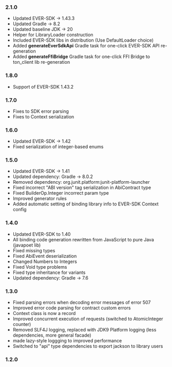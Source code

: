 ### 2.1.0

- Updated EVER-SDK -> 1.43.3
- Updated Gradle -> 8.2
- Updated baseline JDK -> 20
- Helper for LibraryLoader construction
- Included EVER-SDK libs in distribution (Use DefaultLoader choice)
- Added **generateEverSdkApi** Gradle task for one-click EVER-SDK API re-generation
- Added **generateFfiBridge** Gradle task for one-click FFI Bridge to ton_client lib re-generation

### 1.8.0

- Support of EVER-SDK 1.43.2

### 1.7.0

- Fixes to SDK error parsing
- Fixes to Context serialization

### 1.6.0

- Updated EVER-SDK -> 1.42
- Fixed serialization of integer-based enums

### 1.5.0

- Updated EVER-SDK -> 1.41
- Updated dependency: Gradle -> 8.0.2
- Removed dependency: org.junit.platform:junit-platform-launcher
- Fixed incorrect "ABI version" tag serialization in AbiContract type
- Fixed BuilderOp.Integer incorrect param type
- Improved generator rules
- Added automatic setting of binding library info to EVER-SDK Context config

### 1.4.0

- Updated EVER-SDK to 1.40
- All binding code generation rewritten from JavaScript to pure Java (javapoet lib)
- Fixed missing types
- Fixed AbiEvent deserialization
- Changed Numbers to Integers
- Fixed Void type problems
- Fixed type inheritance for variants
- Updated dependency: Gradle -> 7.6

### 1.3.0

- Fixed parsing errors when decoding error messages of error 507
- Improved error code parsing for contract custom errors
- Context class is now a record
- Improved concurrent execution of requests (switched to AtomicInteger counter)
- Removed SLF4J logging, replaced with JDK9 Platform logging (less dependencies, more general facade)
- made lazy-style loggging to improved performance
- Switched to "api" type dependencies to export jackson to library users

### 1.2.0
